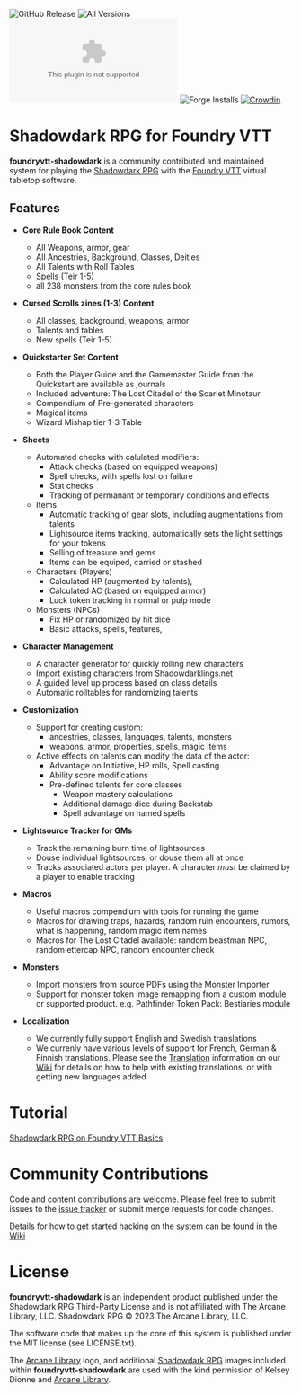 ![GitHub Release](https://img.shields.io/github/release-date/Muttley/foundryvtt-shadowdark)
![All Versions](https://img.shields.io/github/downloads/Muttley/foundryvtt-shadowdark/total)
![Latest Version](https://img.shields.io/github/downloads/Muttley/foundryvtt-shadowdark/latest/shadowdark.zip)
![Forge Installs](https://img.shields.io/badge/dynamic/json?label=Forge%20Installs&query=package.installs&suffix=%25&url=https%3A%2F%2Fforge-vtt.com%2Fapi%2Fbazaar%2Fpackage%2Fshadowdark)
[![Crowdin](https://badges.crowdin.net/foundryvtt-shadowdark/localized.svg)](https://crowdin.com/project/foundryvtt-shadowdark)

# Shadowdark RPG for Foundry VTT

**foundryvtt-shadowdark** is a community contributed and maintained system for playing the [Shadowdark RPG][2] with the [Foundry VTT][3] virtual tabletop software.

## Features

- **Core Rule Book Content**
  - All Weapons, armor, gear
  - All Ancestries, Background, Classes, Deities
  - All Talents with Roll Tables
  - Spells (Teir 1-5)
  - all 238 monsters from the core rules book

- **Cursed Scrolls zines (1-3) Content**
  - All classes, background, weapons, armor
  - Talents and tables
  - New spells (Teir 1-5)

- **Quickstarter Set Content**
  - Both the Player Guide and the Gamemaster Guide from the Quickstart are available as journals
  - Included adventure: The Lost Citadel of the Scarlet Minotaur
  - Compendium of Pre-generated characters
  - Magical items
  - Wizard Mishap tier 1-3 Table

- **Sheets**
  - Automated checks with calulated modifiers:
    - Attack checks (based on equipped weapons)
    - Spell checks, with spells lost on failure
	- Stat checks
	- Tracking of permanant or temporary conditions and effects
  - Items
	- Automatic tracking of gear slots, including augmentations from talents
    - Lightsource items tracking, automatically sets the light settings for your tokens
	- Selling of treasure and gems
	- Items can be equiped, carried or stashed
  - Characters (Players)
    - Calculated HP (augmented by talents),
	- Calculated AC (based on equipped armor)
    - Luck token tracking in normal or pulp mode
  - Monsters (NPCs)
	- Fix HP or randomized by hit dice
	- Basic attacks, spells, features,

- **Character Management**
  - A character generator for quickly rolling new characters
  - Import existing characters from Shadowdarklings.net
  - A guided level up process based on class details
  - Automatic rolltables for randomizing talents

- **Customization**
  - Support for creating custom:
    - ancestries, classes, languages, talents, monsters
	- weapons, armor, properties, spells, magic items
  - Active effects on talents can modify the data of the actor:
    - Advantage on Initiative, HP rolls, Spell casting
    - Ability score modifications
	- Pre-defined talents for core classes
		- Weapon mastery calculations
    	- Additional damage dice during Backstab
		- Spell advantage on named spells

- **Lightsource Tracker for GMs**
  - Track the remaining burn time of lightsources
  - Douse individual lightsources, or douse them all at once
  - Tracks associated actors per player. A character *must* be claimed by a player to enable tracking

- **Macros**
  - Useful macros compendium with tools for running the game
  - Macros for drawing traps, hazards, random ruin encounters, rumors, what is happening, random magic item names
  - Macros for The Lost Citadel available: random beastman NPC, random ettercap NPC, random encounter check

- **Monsters**
  - Import monsters from source PDFs using the Monster Importer
  - Support for monster token image remapping from a custom module or supported product. e.g. Pathfinder Token Pack: Bestiaries module

- **Localization**
  - We currently fully support English and Swedish translations
  - We currenly have various levels of support for French, German & Finnish translations.  Please see the [Translation][5] information on our [Wiki][4] for details on how to help with existing translations, or with getting new languages added

# Tutorial
[Shadowdark RPG on Foundry VTT Basics](https://www.youtube.com/watch?v=hoBxiK71DBQ&list=PLpf8dHUKN9f0of47XUk6V3dt3McRWYkcU)

# Community Contributions

Code and content contributions are welcome. Please feel free to submit issues to the [issue tracker](https://github.com/Muttley/foundryvtt-shadowdark/issues) or submit merge requests for code changes.

Details for how to get started hacking on the system can be found in the [Wiki](https://github.com/Muttley/foundryvtt-shadowdark/wiki)

# License

**foundryvtt-shadowdark** is an independent product published under the Shadowdark RPG Third-Party License and is not affiliated with The Arcane Library, LLC. Shadowdark RPG © 2023 The Arcane Library, LLC.

The software code that makes up the core of this system is published under the MIT license (see LICENSE.txt).

The [Arcane Library][1] logo, and additional [Shadowdark RPG][1] images included within **foundryvtt-shadowdark** are used with the kind permission of Kelsey Dionne and [Arcane Library][1].

[1]: https://www.thearcanelibrary.com
[2]: https://www.thearcanelibrary.com/pages/shadowdark
[3]: https://foundryvtt.com
[4]: https://github.com/Muttley/foundryvtt-shadowdark/wiki/
[5]: https://github.com/Muttley/foundryvtt-shadowdark/wiki/Other-ways-to-contribute#translation
